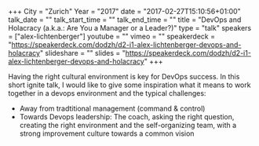 +++
City = "Zurich"
Year = "2017"
date = "2017-02-27T15:10:56+01:00"
talk_date = ""
talk_start_time = ""
talk_end_time = ""
title = "DevOps and Holacracy (a.k.a.: Are You a Manager or a Leader?)"
type = "talk"
speakers = ["alex-lichtenberger"]
youtube = ""
vimeo = ""
speakerdeck = "https://speakerdeck.com/dodzh/d2-i1-alex-lichtenberger-devops-and-holacracy"
slideshare = ""
slides = "https://speakerdeck.com/dodzh/d2-i1-alex-lichtenberger-devops-and-holacracy"
+++

Having the right cultural environment is key for DevOps success. In this short ignite talk, I would like to give some inspiration what it means to work together in a devops environment and the typical challenges:

* Away from tradtitional management (command & control)
* Towards Devops leadership: The coach, asking the right question, creating the right environment and the self-organizing team, with a strong improvement culture towards a common vision
